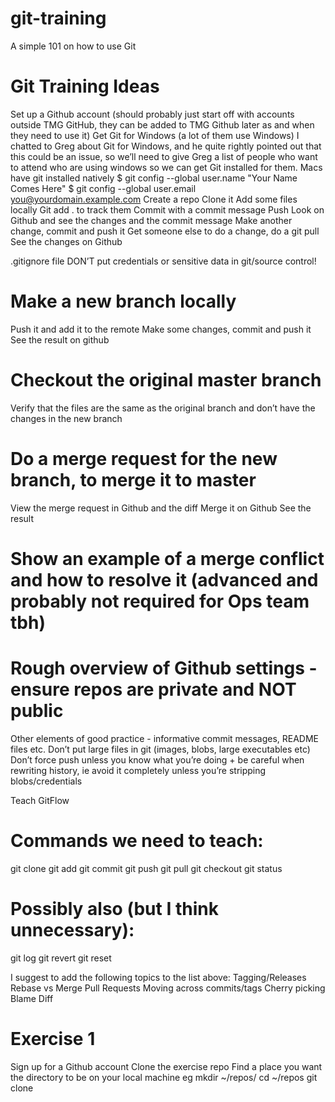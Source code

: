 # git-training
A simple 101 on how to use Git

# Git Training Ideas

Set up a Github account (should probably just start off with accounts outside TMG GitHub, they can be added to TMG Github later as and when they need to use it)
Get Git for Windows (a lot of them use Windows)
I chatted to Greg about Git for Windows, and he quite rightly pointed out that this could be an issue, so we’ll need to give Greg a list of people who want to attend who are using windows so we can get Git installed for them. Macs have git installed natively
$ git config --global user.name "Your Name Comes Here"
$ git config --global user.email you@yourdomain.example.com
Create a repo
Clone it
Add some files locally
Git add . to track them
Commit with a commit message
Push
Look on Github and see the changes and the commit message
Make another change, commit and push it
Get someone else to do a change, do a git pull
See the changes on Github


.gitignore file
DON’T put credentials or sensitive data in git/source control!


# Make a new branch locally
Push it and add it to the remote
Make some changes, commit and push it
See the result on github


# Checkout the original master branch
Verify that the files are the same as the original branch and don’t have the changes in the new branch


# Do a merge request for the new branch, to merge it to master
View the merge request in Github and the diff
Merge it on Github
See the result


# Show an example of a merge conflict and how to resolve it (advanced and probably not required for Ops team tbh)


# Rough overview of Github settings - ensure repos are private and NOT public
Other elements of good practice - informative commit messages, README files etc.
Don’t put large files in git (images, blobs, large executables etc)
Don’t force push unless you know what you’re doing + be careful when rewriting history, ie avoid it completely unless you’re stripping blobs/credentials


Teach GitFlow

# Commands we need to teach:
git clone
git add
git commit
git push
git pull
git checkout
git status


# Possibly also (but I think unnecessary):
git log
git revert
git reset


I suggest to add the following topics to the list above:
Tagging/Releases
Rebase vs Merge
Pull Requests
Moving across commits/tags
Cherry picking
Blame
Diff

# Exercise 1

Sign up for a Github account
Clone the exercise repo <URL here>
Find a place you want the directory to be on your local machine eg mkdir ~/repos/
cd ~/repos
git clone <url>


